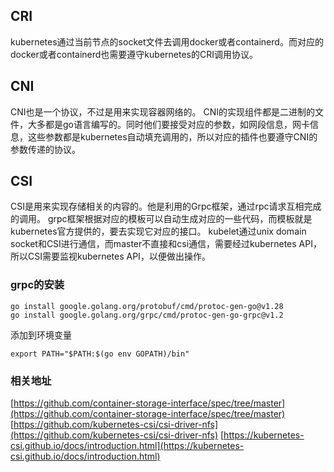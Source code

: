 ## CRI
kubernetes通过当前节点的socket文件去调用docker或者containerd。而对应的docker或者containerd也需要遵守kubernetes的CRI调用协议。
## CNI
CNI也是一个协议，不过是用来实现容器网络的。
CNI的实现组件都是二进制的文件，大多都是go语言编写的。同时他们要接受对应的参数，如网段信息，网卡信息，这些参数都是kubernetes自动填充调用的，所以对应的插件也要遵守CNI的参数传递的协议。
## CSI
CSI是用来实现存储相关的内容的。他是利用的Grpc框架，通过rpc请求互相完成的调用。
grpc框架根据对应的模板可以自动生成对应的一些代码，而模板就是kubernetes官方提供的，要去实现它对应的接口。
kubelet通过unix domain socket和CSI进行通信，而master不直接和csi通信，需要经过kubernetes API，所以CSI需要监视kubernetes API，以便做出操作。
### grpc的安装
```shell
go install google.golang.org/protobuf/cmd/protoc-gen-go@v1.28
go install google.golang.org/grpc/cmd/protoc-gen-go-grpc@v1.2
```
添加到环境变量
```shell
export PATH="$PATH:$(go env GOPATH)/bin"
```


### 相关地址
[https://github.com/container-storage-interface/spec/tree/master](https://github.com/container-storage-interface/spec/tree/master)
[https://github.com/kubernetes-csi/csi-driver-nfs](https://github.com/kubernetes-csi/csi-driver-nfs) 
[https://kubernetes-csi.github.io/docs/introduction.html](https://kubernetes-csi.github.io/docs/introduction.html) 


